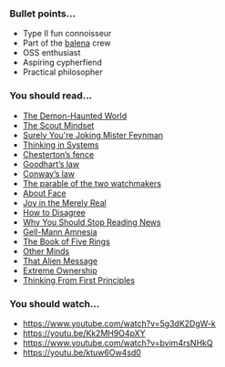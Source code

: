 ### Bullet points...

- Type II fun connoisseur
- Part of the [balena](https://github.com/balena-io) crew 
- OSS enthusiast
- Aspiring cypherfiend
- Practical philosopher

### You should read...

- [The Demon-Haunted World](https://en.wikipedia.org/wiki/The_Demon-Haunted_World)
- [The Scout Mindset](https://www.penguin.co.uk/books/305/305779/the-scout-mindset/9780241308325.html)
- [Surely You're Joking Mister Feynman](https://en.wikipedia.org/wiki/Surely_You%27re_Joking,_Mr._Feynman!)
- [Thinking in Systems](https://www.goodreads.com/book/show/3828902-thinking-in-systems)
- [Chesterton’s fence](https://fs.blog/2020/03/chestertons-fence/)
- [Goodhart’s law](https://en.wikipedia.org/wiki/Goodhart%27s_law)
- [Conway’s law](https://en.wikipedia.org/wiki/Conway%27s_law)
- [The parable of the two watchmakers](https://en.citizendium.org/wiki/Parable_of_the_two_watchmakers)
- [About Face](https://www.goodreads.com/book/show/289058.About_Face)
- [Joy in the Merely Real](https://www.lesswrong.com/posts/x4dG4GhpZH2hgz59x/joy-in-the-merely-real)
- [How to Disagree](http://www.paulgraham.com/disagree.html)
- [Why You Should Stop Reading News](https://fs.blog/2013/12/stop-reading-news/)
- [Gell-Mann Amnesia](https://www.epsilontheory.com/gell-mann-amnesia/)
- [The Book of Five Rings](https://en.wikipedia.org/wiki/The_Book_of_Five_Rings)
- [Other Minds](https://en.wikipedia.org/wiki/Other_Minds:_The_Octopus,_the_Sea,_and_the_Deep_Origins_of_Consciousness)
- [That Alien Message](https://www.lesswrong.com/posts/5wMcKNAwB6X4mp9og/that-alien-message)
- [Extreme Ownership](https://www.goodreads.com/book/show/23848190-extreme-ownership)
- [Thinking From First Principles](https://jamesclear.com/first-principles)

### You should watch...

- https://www.youtube.com/watch?v=5g3dK2DgW-k
- https://youtu.be/Kk2MH9O4pXY
- https://www.youtube.com/watch?v=bvim4rsNHkQ
- https://youtu.be/ktuw6Ow4sd0
